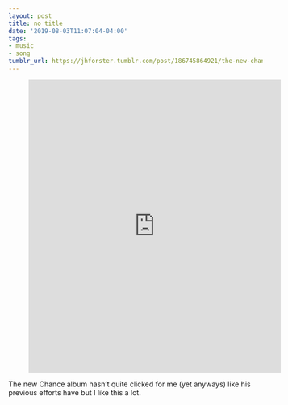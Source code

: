 ```yaml
---
layout: post
title: no title
date: '2019-08-03T11:07:04-04:00'
tags:
- music
- song
tumblr_url: https://jhforster.tumblr.com/post/186745864921/the-new-chance-album-hasnt-quite-clicked-for-me
---
```

<figure data-npf="{&quot;type&quot;:&quot;audio&quot;,&quot;provider&quot;:&quot;spotify&quot;,&quot;url&quot;:&quot;https://open.spotify.com/track/4LvRT9c5IKxC8GHVPAAaHb?si=7D6PWVvRTRK5xNtnaqKjHA&quot;,&quot;title&quot;:&quot;Let's Go On The Run&quot;,&quot;artist&quot;:&quot;Chance the Rapper&quot;,&quot;album&quot;:&quot;The Big Day&quot;,&quot;poster&quot;:[{&quot;media_key&quot;:&quot;031d14970c277a385ca2adc856faeb16:0e718c58fee133f9-62&quot;,&quot;type&quot;:&quot;image/jpeg&quot;,&quot;width&quot;:640,&quot;height&quot;:640}],&quot;attribution&quot;:{&quot;type&quot;:&quot;app&quot;,&quot;url&quot;:&quot;https://open.spotify.com/track/4LvRT9c5IKxC8GHVPAAaHb?si=7D6PWVvRTRK5xNtnaqKjHA&quot;,&quot;app_name&quot;:&quot;spotify&quot;,&quot;display_text&quot;:&quot;Listen on Spotify&quot;}}"><iframe class="spotify_audio_player" src="https://embed.spotify.com/?uri=https%3A%2F%2Fopen.spotify.com%2Ftrack%2F4LvRT9c5IKxC8GHVPAAaHb%3Fsi%3D7D6PWVvRTRK5xNtnaqKjHA&amp;view=coverart" frameborder="0" allowtransparency="true" width="500" height="580"></iframe></figure>

The new Chance album hasn’t quite clicked for me (yet anyways) like his previous efforts have but I like this a lot.

